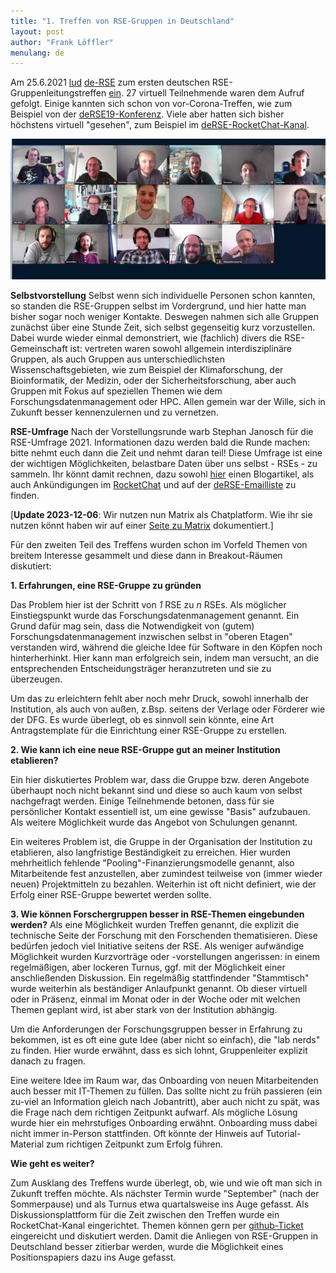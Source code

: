 ```yaml
---
title: "1. Treffen von RSE-Gruppen in Deutschland"
layout: post
author: "Frank Löffler"
menulang: de
---
```


Am 25.6.2021 [lud](/blog/2021/06/19/rse-gruppentreffen.html) [de-RSE](https://de-rse.org) zum ersten deutschen RSE-Gruppenleitungstreffen [ein](/blog/2021/06/19/rse-gruppentreffen.html).
27 virtuell Teilnehmende waren dem Aufruf gefolgt.
Einige kannten sich schon von vor-Corona-Treffen, wie zum Beispiel von der [deRSE19-Konferenz](https://de-rse.org/de/conf2019/). Viele aber hatten sich bisher höchstens virtuell "gesehen", zum Beispiel im [deRSE-RocketChat-Kanal](https://chat.gwdg.de/channel/derse).

![Gruppenbild des virtuellen Treffens](/assets/img/blog/2021/2021-08-10-rse-gruppentreffen_640.jpeg)

**Selbstvorstellung**
Selbst wenn sich individuelle Personen schon kannten, so standen die RSE-Gruppen selbst im Vordergrund, und hier hatte man bisher sogar noch weniger Kontakte.
Deswegen nahmen sich alle Gruppen zunächst über eine Stunde Zeit, sich selbst gegenseitig kurz vorzustellen.
Dabei wurde wieder einmal demonstriert, wie (fachlich) divers die RSE-Gemeinschaft ist: vertreten waren sowohl allgemein interdisziplinäre Gruppen, als auch Gruppen aus unterschiedlichsten Wissenschaftsgebieten, wie zum Beispiel der Klimaforschung, der Bioinformatik, der Medizin, oder der Sicherheitsforschung, aber auch Gruppen mit Fokus auf speziellen Themen wie dem Forschungsdatenmanagement oder HPC.
Allen gemein war der Wille, sich in Zukunft besser kennenzulernen und zu vernetzen.

**RSE-Umfrage**
Nach der Vorstellungsrunde warb Stephan Janosch für die RSE-Umfrage 2021.
Informationen dazu werden bald die Runde machen: bitte nehmt euch dann die Zeit und nehmt daran teil!
Diese Umfrage ist eine der wichtigen Möglichkeiten, belastbare Daten über uns selbst - RSEs - zu sammeln.
Ihr könnt damit rechnen, dazu sowohl [hier](https://de-rse.org/de/blog.html) einen Blogartikel, als auch Ankündigungen im [RocketChat](https://chat.gwdg.de/channel/derse) und auf der [deRSE-Emailliste](https://chat.gwdg.de/channel/derse) zu finden.

\[**Update 2023-12-06**: Wir nutzen nun Matrix als Chatplatform. Wie ihr sie nutzen könnt haben wir auf einer [Seite zu Matrix](https://www.de-rse.org/de/matrix.html) dokumentiert.\]

Für den zweiten Teil des Treffens wurden schon im Vorfeld Themen von breitem Interesse gesammelt und diese dann in Breakout-Räumen diskutiert:

**1. Erfahrungen, eine RSE-Gruppe zu gründen**

Das Problem hier ist der Schritt von *1* RSE zu *n* RSEs.
Als möglicher Einstiegspunkt wurde das Forschungsdatenmanagement genannt.
Ein Grund dafür mag sein, dass die Notwendigkeit von (gutem) Forschungsdatenmanagement inzwischen selbst in "oberen Etagen" verstanden wird, während die gleiche Idee für Software in den Köpfen noch hinterherhinkt.
Hier kann man erfolgreich sein, indem man versucht, an die entsprechenden Entscheidungsträger heranzutreten und sie zu überzeugen.

Um das zu erleichtern fehlt aber noch mehr Druck, sowohl innerhalb der Institution, als auch von außen, z.Bsp. seitens der Verlage oder Förderer wie der DFG.
Es wurde überlegt, ob es sinnvoll sein könnte, eine Art Antragstemplate für die Einrichtung einer RSE-Gruppe zu erstellen.

**2. Wie kann ich eine neue RSE-Gruppe gut an meiner Institution etablieren?**

Ein hier diskutiertes Problem war, dass die Gruppe bzw. deren Angebote überhaupt noch nicht bekannt sind und diese so auch kaum von selbst nachgefragt werden.
Einige Teilnehmende betonen, dass für sie persönlicher Kontakt essentiell ist, um eine gewisse "Basis" aufzubauen.
Als weitere Möglichkeit wurde das Angebot von Schulungen genannt.

Ein weiteres Problem ist, die Gruppe in der Organisation der Institution zu etablieren, also langfristige Beständigkeit zu erreichen.
Hier wurden mehrheitlich fehlende "Pooling"-Finanzierungsmodelle genannt, also Mitarbeitende fest anzustellen, aber zumindest teilweise von (immer wieder neuen) Projektmitteln zu bezahlen.
Weiterhin ist oft nicht definiert, wie der Erfolg einer RSE-Gruppe bewertet werden sollte.

**3. Wie können Forschergruppen besser in RSE-Themen eingebunden werden?**
Als eine Möglichkeit wurden Treffen genannt, die explizit die technische Seite der Forschung mit den Forschenden thematisieren.
Diese bedürfen jedoch viel Initiative seitens der RSE.
Als weniger aufwändige Möglichkeit wurden Kurzvorträge oder -vorstellungen angerissen: in einem regelmäßigen, aber lockeren Turnus, ggf. mit der Möglichkeit einer anschließenden Diskussion.
Ein regelmäßig stattfindender "Stammtisch" wurde weiterhin als beständiger Anlaufpunkt genannt.
Ob dieser virtuell oder in Präsenz, einmal im Monat oder in der Woche oder mit welchen Themen geplant wird, ist aber stark von der Institution abhängig.

Um die Anforderungen der Forschungsgruppen besser in Erfahrung zu bekommen, ist es oft eine gute Idee (aber nicht so einfach), die "lab nerds" zu finden.
Hier wurde erwähnt, dass es sich lohnt, Gruppenleiter explizit danach zu fragen.

Eine weitere Idee im Raum war, das Onboarding von neuen Mitarbeitenden auch besser mit IT-Themen zu füllen.
Das sollte nicht zu früh passieren (ein zu-viel an Information gleich nach Jobantritt), aber auch nicht zu spät, was die Frage nach dem richtigen Zeitpunkt aufwarf.
Als mögliche Lösung wurde hier ein mehrstufiges Onboarding erwähnt.
Onboarding muss dabei nicht immer in-Person stattfinden.
Oft könnte der Hinweis auf Tutorial-Material zum richtigen Zeitpunkt zum Erfolg führen.

**Wie geht es weiter?**

Zum Ausklang des Treffens wurde überlegt, ob, wie und wie oft man sich in Zukunft treffen möchte.
Als nächster Termin wurde "September" (nach der Sommerpause) und als Turnus etwa quartalsweise ins Auge gefasst.
Als Diskussionsplattform für die Zeit zwischen den Treffen wurde ein RocketChat-Kanal eingerichtet.
Themen können gern per [github-Ticket](https://github.com/DE-RSE/projekte/issues/3) eingereicht und diskutiert werden.
Damit die Anliegen von RSE-Gruppen in Deutschland besser zitierbar werden, wurde die Möglichkeit eines Positionspapiers dazu ins Auge gefasst.

